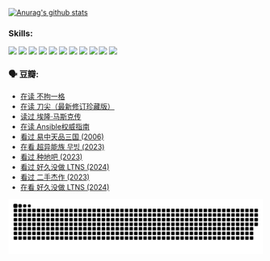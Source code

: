 
[![Anurag's github stats](https://github-readme-stats.vercel.app/api?username=w940853815)](https://github.com/anuraghazra/github-readme-stats)

### Skills:

<code><img height="32" src="https://cdn.jsdelivr.net/npm/simple-icons@v5/icons/python.svg"></code>
<code><img height="32" src="https://cdn.jsdelivr.net/npm/simple-icons@v5/icons/javascript.svg"></code>
<code><img height="32" src="https://cdn.jsdelivr.net/npm/simple-icons@v5/icons/django.svg"></code>
<code><img height="32" src="https://cdn.jsdelivr.net/npm/simple-icons@v5/icons/flask.svg"></code>
<code><img height="32" src="https://cdn.jsdelivr.net/npm/simple-icons@v5/icons/vuetify.svg"></code>
<code><img height="32" src="https://cdn.jsdelivr.net/npm/simple-icons@v5/icons/git.svg"></code>
<code><img height="32" src="https://cdn.jsdelivr.net/npm/simple-icons@v5/icons/docker.svg"></code>
<code><img height="32" src="https://cdn.jsdelivr.net/npm/simple-icons@v5/icons/postgresql.svg"></code>
<code><img height="32" src="https://cdn.jsdelivr.net/npm/simple-icons@v5/icons/elasticsearch.svg"></code>
<code><img height="32" src="https://cdn.jsdelivr.net/npm/simple-icons@v5/icons/macos.svg"></code>
<code><img height="32" src="https://cdn.jsdelivr.net/npm/simple-icons@v5/icons/linux.svg"></code>

### 🗣 豆瓣:

<!-- DOUBAN-ACTIVITIES:START -->
- [在读 不拘一格](https://www.douban.com/people/136069238/status/4541712161/?_i=10591815)
- [在读 刀尖（最新修订珍藏版）](https://www.douban.com/people/136069238/status/4541711339/?_i=10591815)
- [读过 埃隆·马斯克传](https://www.douban.com/people/136069238/status/4541710351/?_i=10591815)
- [在读 Ansible权威指南](https://www.douban.com/people/136069238/status/4539151450/?_i=10591815)
- [看过 易中天品三国‎ (2006)](https://www.douban.com/people/136069238/status/4529910812/?_i=10591815)
- [在看 超异能族 무빙‎ (2023)](https://www.douban.com/people/136069238/status/4527291077/?_i=10591815)
- [看过 种地吧‎ (2023)](https://www.douban.com/people/136069238/status/4527289637/?_i=10591815)
- [看过 好久没做 LTNS‎ (2024)](https://www.douban.com/people/136069238/status/4527289515/?_i=10591815)
- [看过 二手杰作‎ (2023)](https://www.douban.com/people/136069238/status/4522502716/?_i=10591815)
- [在看 好久没做 LTNS‎ (2024)](https://www.douban.com/people/136069238/status/4521969883/?_i=10591815)
<!-- DOUBAN-ACTIVITIES:END -->


![Snake animation](https://raw.githubusercontent.com/w940853815/w940853815/output/github-contribution-grid-snake.svg)

<!--
**w940853815/w940853815** is a ✨ _special_ ✨ repository because its `README.md` (this file) appears on your GitHub profile.

Here are some ideas to get you started:

- 🔭 I’m currently working on ...
- 🌱 I’m currently learning ...
- 👯 I’m looking to collaborate on ...
- 🤔 I’m looking for help with ...
- 💬 Ask me about ...
- 📫 How to reach me: ...
- 😄 Pronouns: ...
- ⚡ Fun fact: ...
-->
